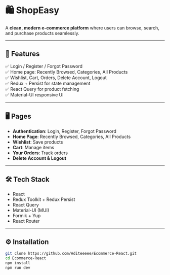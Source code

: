 # 🛍️ ShopEasy

A **clean, modern e-commerce platform** where users can browse, search, and purchase products seamlessly.

---

## 🚀 Features

✅ Login / Register / Forgot Password  
✅ Home page: Recently Browsed, Categories, All Products  
✅ Wishlist, Cart, Orders, Delete Account, Logout  
✅ Redux + Persist for state management  
✅ React Query for product fetching  
✅ Material-UI responsive UI

---

## 🖥️ Pages

- **Authentication**: Login, Register, Forgot Password
- **Home Page**: Recently Browsed, Categories, All Products
- **Wishlist**: Save products
- **Cart**: Manage items
- **Your Orders**: Track orders
- **Delete Account & Logout**

---

## 🛠️ Tech Stack

- React
- Redux Toolkit + Redux Persist
- React Query
- Material-UI (MUI)
- Formik + Yup
- React Router

---

## ⚙️ Installation

```bash
git clone https://github.com/Aditeeeee/Ecommerce-React.git
cd Ecommerce-React
npm install
npm run dev
```
